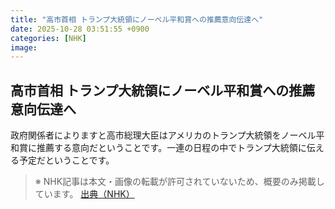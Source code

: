 ```yaml
---
title: "高市首相 トランプ大統領にノーベル平和賞への推薦意向伝達へ"
date: 2025-10-28 03:51:55 +0900
categories: [NHK]
image: 
---
```

## 高市首相 トランプ大統領にノーベル平和賞への推薦意向伝達へ

政府関係者によりますと高市総理大臣はアメリカのトランプ大統領をノーベル平和賞に推薦する意向だということです。一連の日程の中でトランプ大統領に伝える予定だということです。

> ※ NHK記事は本文・画像の転載が許可されていないため、概要のみ掲載しています。
[出典（NHK）](http://www3.nhk.or.jp/news/html/20251028/k10014961281000.html)
